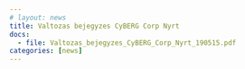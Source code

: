 ```yaml
---
# layout: news
title: Valtozas bejegyzes CyBERG Corp Nyrt
docs:
  - file: Valtozas_bejegyzes_CyBERG_Corp_Nyrt_190515.pdf
categories: [news]
---
```

